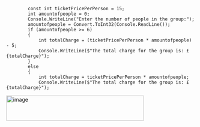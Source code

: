             const int ticketPricePerPerson = 15;
            int amountofpeople = 0;
            Console.WriteLine("Enter the number of people in the group:");
            amountofpeople = Convert.ToInt32(Console.ReadLine());
            if (amountofpeople >= 6)
            {
                int totalCharge = (ticketPricePerPerson * amountofpeople) - 5;
                Console.WriteLine($"The total charge for the group is: £{totalCharge}");
            }
            else
            {
                int totalCharge = ticketPricePerPerson * amountofpeople;
                Console.WriteLine($"The total charge for the group is: £{totalCharge}");
<img width="366" height="67" alt="image" src="https://github.com/user-attachments/assets/98e34149-aaf7-4e7c-979c-c4492644a263" />
